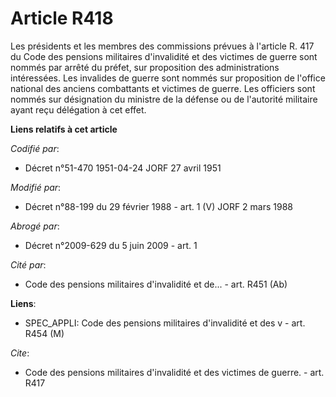 # Article R418

Les présidents et les membres des commissions prévues à l'article R. 417 du Code des pensions militaires d'invalidité et des
victimes de guerre sont nommés par arrêté du préfet, sur proposition des administrations intéressées. Les invalides de guerre
sont nommés sur proposition de l'office national des anciens combattants et victimes de guerre. Les officiers sont nommés sur
désignation du ministre de la défense ou de l'autorité militaire ayant reçu délégation à cet effet.

**Liens relatifs à cet article**

_Codifié par_:

  - Décret n°51-470 1951-04-24 JORF 27 avril 1951

_Modifié par_:

  - Décret n°88-199 du 29 février 1988 - art. 1 (V) JORF 2 mars 1988

_Abrogé par_:

  - Décret n°2009-629 du 5 juin 2009 - art. 1

_Cité par_:

  - Code des pensions militaires d'invalidité et de... - art. R451 (Ab)

**Liens**:

  - SPEC_APPLI: Code des pensions militaires d'invalidité et des v - art. R454 (M)

_Cite_:

  - Code des pensions militaires d'invalidité et des victimes de guerre. - art. R417
